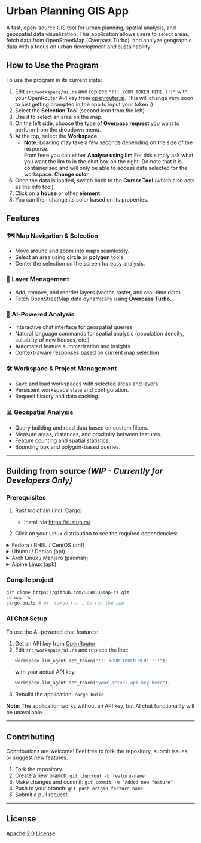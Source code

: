 # **Urban Planning GIS App**  
A fast, open-source GIS tool for urban planning, spatial analysis, and geospatial data visualization. This application allows users to select areas, fetch data from OpenStreetMap (Overpass Turbo), and analyze geographic data with a focus on urban development and sustainability.  

## How to Use the Program

To use the program in its current state:
1. Edit `src/workspace/ui.rs` and replace `"!!! YOUR TOKEN HERE !!!"` with your OpenRouter API key from [openrouter.ai](https://openrouter.ai/api). This will change very soon to just getting prompted in the app to input your token :)
2. Select the **Selection Tool** (second icon from the left).  
3. Use it to select an area on the map.  
4. On the left side, choose the type of **Overpass request** you want to perform from the dropdown menu.  
5. At the top, select the **Workspace**.  
   - **Note:** Loading may take a few seconds depending on the size of the response.  
From here you can either
**Analyse using llm**
For this simply ask what you want the llm to in the chat box on the right. Do note that it is containerised and will only be able to access data selected for the workspace.
**Change color**
6. Once the data is loaded, switch back to the **Cursor Tool** (which also acts as the info tool).
7. Click on a **house** or other **element**.  
8. You can then change its color based on its properties.

## **Features**  
### **🗺️ Map Navigation & Selection**  
- Move around and zoom into maps seamlessly.  
- Select an area using **circle** or **polygon** tools.  
- Center the selection on the screen for easy analysis.  

### **📌 Layer Management**  
- Add, remove, and reorder layers (vector, raster, and real-time data).  
- Fetch OpenStreetMap data dynamically using **Overpass Turbo**.  

### **🤖 AI-Powered Analysis**
- Interactive chat interface for geospatial queries
- Natural language commands for spatial analysis (population dencity, suitabilty of new houses, etc.)
- Automated feature summarization and insights
- Context-aware responses based on current map selection

### **🛠️ Workspace & Project Management**
- Save and load workspaces with selected areas and layers.  
- Persistent workspace state and configuration.
- Request history and data caching.

### **📊 Geospatial Analysis**
- Query building and road data based on custom filters.  
- Measure areas, distances, and proximity between features.  
- Feature counting and spatial statistics.
- Bounding box and polygon-based queries.

---

## **Building from source** *(WIP - Currently for Developers Only)*  
### **Prerequisites**
1. Rust toolchain (incl. Cargo)
   - Install via https://rustup.rs/

2. Click on your Linux distribution to see the required dependencies:

<details>
  <summary>Fedora / RHEL / CentOS (dnf)</summary>

```bash
sudo dnf install alsa-lib-devel libudev-devel fontconfig-devel protobuf-compiler
```

</details> <details> <summary>Ubuntu / Debian (apt)</summary>

```bash
sudo apt install libasound2-dev libudev-dev libfontconfig1-dev protobuf-compiler
```

</details> <details> <summary>Arch Linux / Manjaro (pacman)</summary>

```bash
sudo pacman -S alsa-lib libudev fontconfig protobuf
```

</details> <details> <summary>Alpine Linux (apk)</summary>

```bash
sudo apk add alsa-lib-dev eudev-dev fontconfig-dev protobuf-dev protobuf
```

</details>

### **Compile project**  
```sh
git clone https://github.com/SO9010/map-rs.git
cd map-rs
cargo build # or 'cargo run', to run the app
```

### **AI Chat Setup**
To use the AI-powered chat features:

1. Get an API key from [OpenRouter](https://openrouter.ai/)
2. Edit `src/workspace/ui.rs` and replace the line:
   ```rust
   workspace.llm_agent.set_token("!!! YOUR TOKEN HERE !!!");
   ```
   with your actual API key:
   ```rust
   workspace.llm_agent.set_token("your-actual-api-key-here");
   ```
3. Rebuild the application: `cargo build`

**Note**: The application works without an API key, but AI chat functionality will be unavailable.

---

## **Contributing**  
Contributions are welcome! Feel free to fork the repository, submit issues, or suggest new features.  

1. Fork the repository.  
2. Create a new branch: `git checkout -b feature-name`  
3. Make changes and commit: `git commit -m "Added new feature"`  
4. Push to your branch: `git push origin feature-name`  
5. Submit a pull request.  

---

## **License**  
[Apache 2.0 License](LICENSE)
